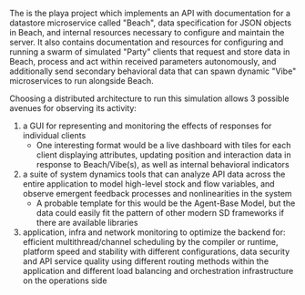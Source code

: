 The is the playa project which implements an API with documentation for a datastore microservice called "Beach", data specification for JSON objects in Beach, and internal resources necessary to configure and maintain the server. It also contains documentation and resources for configuring and running a swarm of simulated "Party" clients that request and store data in Beach, process and act within received parameters autonomously, and additionally send secondary behavioral data that can spawn dynamic "Vibe" microservices to run alongside Beach.

Choosing a distributed architecture to run this simulation allows 3 possible avenues for observing its activity:
1) a GUI for representing and monitoring the effects of responses for individual clients
	- One interesting format would be a live dashboard with tiles for each client displaying attributes, updating position and interaction data in response to Beach/Vibe(s), as well as internal behavioral indicators
2) a suite of system dynamics tools that can analyze API data across the entire application to model high-level stock  and flow variables, and observe emergent feedback processes and nonlinearities in the system
	- A probable template for this would be the Agent-Base Model, but the data could easily fit the pattern of other modern SD frameworks if there are available libraries
3) application, infra and network monitoring to optimize the backend for: efficient multithread/channel scheduling by the compiler or runtime, platform speed and stability with different configurations, data security and API service quality using different routing methods within the application and different load balancing and orchestration infrastructure on the operations side



